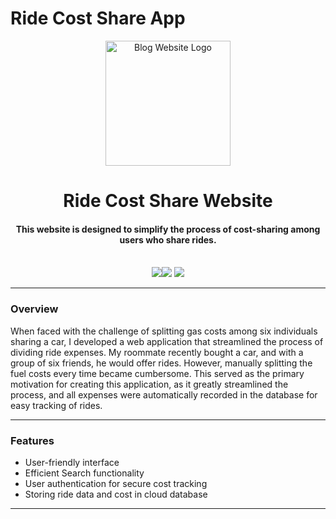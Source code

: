 # Ride Cost Share App 
<p align="center">
 <a href="https://blog-fullstack-app-kappa.vercel.app/"> <img height=200px src="./client/src/img/logo.png" alt="Blog Website Logo"> </a>
</p>

<h1 align="center">Ride Cost Share Website</h1>
<div align="center">
     <h4 align="center">This website is designed to simplify the process of cost-sharing among users who share rides.</h4>
     <br/>
     <img src="https://img.shields.io/badge/React-20232A?style=for-the-badge&logo=react&logoColor=61DAFB"/><img  
       src="https://img.shields.io/badge/Node%20js-339933?style=for-the-badge&logo=nodedotjs&logoColor=white"/> <img 
       src="https://img.shields.io/badge/Amazon_AWS-FF9900?style=for-the-badge&logo=amazonaws&logoColor=white"/> 
</div>

-----------------------------------------
### Overview
When faced with the challenge of splitting gas costs among six individuals sharing a car, I developed a web application that streamlined the process of dividing ride expenses. My roommate recently bought a car, and with a group of six friends, he would offer rides. However, manually splitting the fuel costs every time became cumbersome. This served as the primary motivation for creating this application, as it greatly streamlined the process, and all expenses were automatically recorded in the database for easy tracking of rides.

-----------------------------------------

### Features

* User-friendly interface
* Efficient Search functionality  
* User authentication for secure cost tracking
* Storing ride data and cost in cloud database

-----------------------------------------

